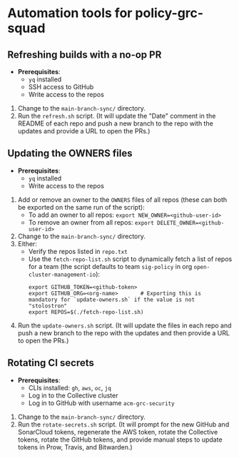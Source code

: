# Automation tools for policy-grc-squad

## Refreshing builds with a no-op PR

- **Prerequisites**:
  - `yq` installed
  - SSH access to GitHub
  - Write access to the repos

1. Change to the `main-branch-sync/` directory.
2. Run the `refresh.sh` script. (It will update the "Date" comment in the README of each repo and
   push a new branch to the repo with the updates and provide a URL to open the PRs.)

## Updating the OWNERS files

- **Prerequisites**:
  - `yq` installed
  - Write access to the repos

1. Add or remove an owner to the `OWNERS` files of all repos (these can both be exported on the same run of the script):
   - To add an owner to all repos: `export NEW_OWNER=<github-user-id>`
   - To remove an owner from all repos: `export DELETE_OWNER=<github-user-id>`
2. Change to the `main-branch-sync/` directory.
3. Either:
   - Verify the repos listed in `repo.txt`
   - Use the `fetch-repo-list.sh` script to dynamically fetch a list of repos for a team (the script defaults to team
     `sig-policy` in org `open-cluster-management-io`):
     ```shell
     export GITHUB_TOKEN=<github-token>
     export GITHUB_ORG=<org-name>       # Exporting this is mandatory for `update-owners.sh` if the value is not "stolostron"
     export REPOS=$(./fetch-repo-list.sh)
     ```
4. Run the `update-owners.sh` script. (It will update the files in each repo and push a new branch to the repo with the
   updates and then provide a URL to open the PRs.)

## Rotating CI secrets

- **Prerequisites**:
  - CLIs installed: `gh`, `aws`, `oc`, `jq`
  - Log in to the Collective cluster
  - Log in to GitHub with username `acm-grc-security`

1. Change to the `main-branch-sync/` directory.
2. Run the `rotate-secrets.sh` script. (It will prompt for the new GitHub and SonarCloud tokens,
   regenerate the AWS token, rotate the Collective tokens, rotate the GitHub tokens, and provide
   manual steps to update tokens in Prow, Travis, and Bitwarden.)


